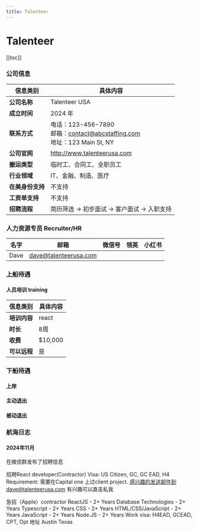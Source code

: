 ```yaml
---
title: Talenteer
---
```

# Talenteer

[[toc]]

### 公司信息
| 信息类别       | 具体内容                                                                |
|------------|---------------------------------------------------------------------|
| **公司名称**   | Talenteer USA                                                       |
| **成立时间**   | 2024 年                                                              |
| **联系方式**   | 电话：123-456-7890<br>邮箱：contact@abcstaffing.com<br>地址：123 Main St, NY |
| **公司官网**   | http://www.talenteerusa.com                                         |
| **搬运类型**   | 临时工、合同工、全职员工                                                        |
| **行业领域**   | IT、金融、制造、医疗                                                         |
| **在美身份支持** | 不支持                                                                 |
| **工资单支持**  | 不支持                                                                 |
| **招聘流程**   | 简历筛选 → 初步面试 → 客户面试 → 入职支持                                           |

### 人力资源专员 Recruiter/HR

| **名字** | **邮箱**                | **微信号** | **领英** | **小红书** |
|--------|-----------------------|---------|--------|---------|
| Dave   | dave@talenteerusa.com |         |        |         |

### 上船待遇

#### 人员培训 training

| 信息类别     | 具体内容    |
|----------|---------|
| **培训内容** | react   |
| **时长**   | 8周      |
| **收费**   | $10,000 |
| **可以远程** | 是       |

### 下船待遇

#### 上岸

#### 主动退出

#### 被动退出

### 航海日志

#### 2024年11月

在微信群发布了招聘信息

招聘React developer(Contractor)
Visa: US Citizen, GC, GC EAD, H4
Requirement: 需要在Capital one 上过client project.
感兴趣的发送邮件到dave@talenteerusa.com
有兴趣可以直击私我

急招（Apple）contractor
ReactJS - 2+ Years
Database Technologies - 2+ Years
Typescript - 2+ Years
CSS - 2+ Years
HTML/CSS/JavaScript - 2+ Years
JavaScript - 2+ Years
Node.JS - 2+ Years
Work visa: H4EAD, GCEAD, CPT, Opt
地址 Austin Texas